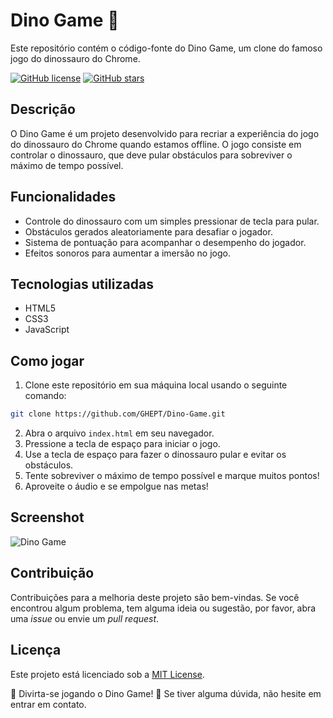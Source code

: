 # Dino Game 🦖

Este repositório contém o código-fonte do Dino Game, um clone do famoso jogo do dinossauro do Chrome.

[![GitHub license](https://img.shields.io/github/license/GHEPT/Dino-Game)](https://github.com/GHEPT/Dino-Game/blob/main/LICENSE)
[![GitHub stars](https://img.shields.io/github/stars/GHEPT/Dino-Game)](https://github.com/GHEPT/Dino-Game/stargazers)

## Descrição

O Dino Game é um projeto desenvolvido para recriar a experiência do jogo do dinossauro do Chrome quando estamos offline. O jogo consiste em controlar o dinossauro, que deve pular obstáculos para sobreviver o máximo de tempo possível.

## Funcionalidades

- Controle do dinossauro com um simples pressionar de tecla para pular.
- Obstáculos gerados aleatoriamente para desafiar o jogador.
- Sistema de pontuação para acompanhar o desempenho do jogador.
- Efeitos sonoros para aumentar a imersão no jogo.

## Tecnologias utilizadas

- HTML5
- CSS3
- JavaScript

## Como jogar

1. Clone este repositório em sua máquina local usando o seguinte comando:

```bash
git clone https://github.com/GHEPT/Dino-Game.git
```

2. Abra o arquivo `index.html` em seu navegador.
3. Pressione a tecla de espaço para iniciar o jogo.
4. Use a tecla de espaço para fazer o dinossauro pular e evitar os obstáculos.
5. Tente sobreviver o máximo de tempo possível e marque muitos pontos!
6. Aproveite o áudio e se empolgue nas metas!

## Screenshot

![Dino Game](https://i.imgur.com/kDdsrTv.png)

## Contribuição

Contribuições para a melhoria deste projeto são bem-vindas. Se você encontrou algum problema, tem alguma ideia ou sugestão, por favor, abra uma *issue* ou envie um *pull request*.

## Licença

Este projeto está licenciado sob a [MIT License](LICENSE).

🦕 Divirta-se jogando o Dino Game! 🌵 Se tiver alguma dúvida, não hesite em entrar em contato.


